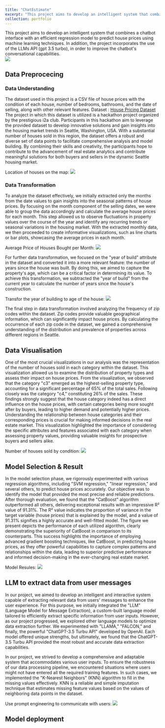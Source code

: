 ```yaml
---
title: "ChatEstimate"
excerpt: "This project aims to develop an intelligent system that combines a chatbot interface with an efficient regression model to predict house prices using machine learning techniques.<br/><img src='/images/pak.png'>"
collection: portfolio
---
```


This project aims to develop an intelligent system that combines a chatbot interface with an efficient regression model to predict house prices using machine learning techniques. In addition, the project incorporates the use of the LLMs API (gpt 3.5 turbo), in order to improve the chatbot's conversational capabilities.<br/><img src='/images/pak.png'>

<h2>Data Preprocecing</h2>
<h3>Data Understanding</h3>
The dataset used in this project is a CSV file of house prices with the condition of each house, number of bedrooms, bathrooms, and the date of selling, along with other relevant features. Dataset : <a href="https://drive.google.com/file/d/1wVqpxzxP4NcKyac3i9D4Fot2zekExVSu/view?usp=sharing">House Pricing Dataset</a>
The project in which this dataset is utilized is a hackathon project organized by the prestigious i2a club. Participants in this hackathon aim to leverage the provided dataset to develop innovative solutions and gain insights into the housing market trends in Seattle, Washington, USA. With a substantial number of houses sold in this region, the dataset offers a robust and diverse set of data points to facilitate comprehensive analysis and model building. By combining their skills and creativity, the participants hope to contribute to the advancement of real estate analytics and contribute meaningful solutions for both buyers and sellers in the dynamic Seattle housing market.

Location of houses on the map:
<img src="/images/houses.jpeg">

<h3>Data Transformation</h3>

To analyze the dataset effectively, we initially extracted only the months from the date values to gain insights into the seasonal patterns of house prices. By focusing on the month component of the selling dates, we were able to group the data accordingly and calculate the average house prices for each month. This step allowed us to observe fluctuations in property values over the course of the year and identify any recurring trends or seasonal variations in the housing market. With the extracted monthly data, we then proceeded to create informative visualizations, such as line charts or bar plots, showcasing the average prices in each month.

Average Price of Houses Bought per Month:
<img src="/images/Average Price of Houses Bought per Month.png">

For further data transformation, we focused on the "year of build" attribute in the dataset and converted it into a more relevant feature: the number of years since the house was built. By doing this, we aimed to capture the property's age, which can be a critical factor in determining its value. To achieve this transformation, we subtracted the "year of build" from the current year to calculate the number of years since the house's construction.

Transfor the year of building to age of the house:
<img src="/images/year_transformation.png">

The final step in data transformation involved analyzing the frequency of zip codes within the dataset. Zip codes provide valuable geographical information, which can significantly impact house prices. By calculating the occurrence of each zip code in the dataset, we gained a comprehensive understanding of the distribution and prevalence of properties across different regions in Seattle.

<h2>Data Visualisation</h2>
One of the most crucial visualizations in our analysis was the representation of the number of houses sold in each category within the dataset. This visualization allowed us to examine the distribution of property types and assess their impact on house prices. From the visualization, we observed that the category "c3" emerged as the highest-selling property type, accounting for a significant percentage of 65% of the total sales. Following closely was the category "c4," constituting 26% of the sales. These findings strongly suggest that the house category indeed has a direct influence on the house prices, with certain categories being more sought after by buyers, leading to higher demand and potentially higher prices. Understanding the relationship between house categories and their corresponding prices is crucial for making informed decisions in the real estate market. This visualization highlighted the importance of considering the specific attributes and features associated with each category when assessing property values, providing valuable insights for prospective buyers and sellers alike.

Number of houses sold by condition:
<img src="/images/Number of houses sold by condition.png">

<h2>Model Selection & Result</h2>

In the model selection phase, we rigorously experimented with various regression algorithms, including "SVM regression," "linear regression," and several others, to predict house prices accurately. Our objective was to identify the model that provided the most precise and reliable predictions. After thorough evaluation, we found that the "CatBoost" algorithm outperformed all others, delivering exceptional results with an impressive R² value of 91.31%. The R² value indicates the proportion of variance in the target variable (house prices) that is explained by the model, and a value of 91.31% signifies a highly accurate and well-fitted model. The figure we present depicts the performance of each utilized algorithm, clearly demonstrating the superiority of CatBoost in comparison to its counterparts. This success highlights the importance of employing advanced gradient boosting techniques, like CatBoost, in predicting house prices, as they offer powerful capabilities to capture complex patterns and relationships within the data, leading to superior predictive performance and informed decision-making in the ever-changing real estate market.

Model Resules:
<img src="/images/models_results.png">

<h2>LLM to extract data from user messages</h2>

In our project, we aimed to develop an intelligent and interactive system capable of extracting relevant data from users' messages to enhance the user experience. For this purpose, we initially integrated the "LLM" (Language Model for Message Extraction), a custom-built language model tailored to efficiently extract specific information from user inputs. However, as our project progressed, we explored other language models to optimize data extraction further. We experimented with "LLAMA," "FALCON," and finally, the powerful "ChatGPT-3.5 Turbu API" developed by OpenAI. Each model offered unique strengths, but ultimately, we found that the ChatGPT-3.5 Turbu API provided the most robust and accurate data extraction capabilities.

In our project, we strived to develop a comprehensive and adaptable system that accommodates various user inputs. To ensure the robustness of our data processing pipeline, we encountered situations where users might not have entered all the required training features. In such cases, we implemented the "K-Nearest Neighbors" (KNN) algorithm to fill in the missing values effectively. KNN is a reliable and simple imputation technique that estimates missing feature values based on the values of neighboring data points in the dataset.

Use prompt engineering to communicate with users:
<img src="/images/LLM.png">

<h2>Model deployment</h2>